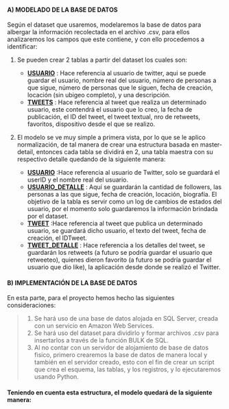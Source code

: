 #### A) MODELADO DE LA BASE DE DATOS
Según el dataset que usaremos, modelaremos la base de datos para albergar la información recolectada en el archivo .csv, para ellos analizaremos los campos que este contiene, y con ello procedemos a identificar:

1. Se pueden crear 2 tablas a partir del dataset los cuales son:
    * <b><u>USUARIO</u></b> : Hace referencia al usuario de twitter, aqui se puede guardar el usuario, nombre real del usuario, número de personas a que sigue, número de personas que le siguen, fecha de creación, locación (sin ubigeo completo), y una descripción.
    * <b><u>TWEETS</u></b> : Hace referencia al tweet que realiza un determinado usuario, este contendrá el usuario que lo creo, la fecha de publicación, el ID del tweet, el tweet textual, nro de retweets, favoritos, dispositivo desde el que se realizo.


2. El modelo se ve muy simple a primera vista, por lo que se le aplico normalización, de tal manera de crear una estructura basada en master-detail, entonces cada tabla se dividirá en 2, una tabla maestra con su respectivo detalle quedando de la siguiente manera:
    * <b><u>USUARIO</u></b> :Hace referencia al usuario de Twitter, solo se guardará el userID y el nombre real del usuario.
    * <b><u>USUARIO_DETALLE</u></b> : Aquí se guardarán la cantidad de followers, las personas a las que sigue, fecha de creación, locación, biografía. El objetivo de la tabla es servir como un log de cambios de estados del usuario, por el momento solo guardaremos la información brindada por el dataset.
    * <b><u>TWEET</u></b> :Hace referencia al tweet que publica un determinado usuario, se guardará dicho usuario, el texto del tweet, fecha de creación, el IDTweet.
    * <b><u>TWEET_DETALLE</u></b> : Hace referencia a los detalles del tweet, se guardarán los retweets (a futuro se podría guardar el usuario que retweeteo), quienes dieron favorito (a futuro se podría guardar el usuario que dio like), la aplicación desde donde se realizó el Twitter.

#### B) IMPLEMENTACIÓN DE LA BASE DE DATOS
En esta parte, para el proyecto hemos hecho las siguientes consideraciones:
>   1. Se hará uso de una base de datos alojada en SQL Server, creada con un servicio en Amazon Web Services.
>   2. Se hará uso del dataset para dividirlo y formar archivos .csv para insertarlos a través de la función BULK de SQL.
>   3. Al no contar con un servidor de alojamiento de base de datos fisico, primero crearemos la base de datos de manera local y también en el servidor creado, esto con el fin de crear un script que crea el esquema, las tablas, y los registros, y lo ejecutaremos usando Python.


#### Teniendo en cuenta esta estructura, el modelo quedará de la siguiente manera:
